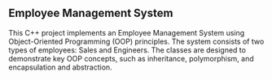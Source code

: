 ## Employee Management System
This C++ project implements an Employee Management System using Object-Oriented Programming (OOP) principles. The system consists of two types of employees: Sales and Engineers. The classes are designed to demonstrate key OOP concepts, such as inheritance, polymorphism, and encapsulation and abstraction.
